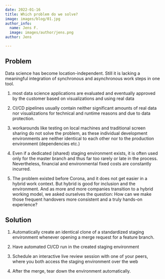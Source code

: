 ```yaml
---
date: 2022-01-16
title: Which problem do we solve?
image: images/blog/01.jpg
author_info:
  name: Jens F.
  image: images/author/jens.png
author: Jens

---
```

## Problem

Data science has become location-independent. Still it is lacking a meaningful integration of synchronous and asynchronous work steps in one tool.

1. most data science applications are evaluated and eventually approved by the customer based on visualizations and using real data

2. CI/CD pipelines usually contain neither significant amounts of real data nor visualizations for technical and runtime reasons and due to data protection.

3. workarounds like testing on local machines and traditional screen sharing do not solve the problem, as these individual development environments are neither identical to each other nor to the production environment (dependencies etc.)

4. Even if a dedicated (shared) staging environment exists, it is often used only for the master branch and thus far too rarely or late in the process. Nevertheless, financial and environmental fixed costs are constantly incurred.

5. The problem existed before Corona, and it does not get easier in a hybrid work context. But hybrid is good for inclusion and the environment. And as more and more companies transition to a hybrid working model, we asked ourselves the question: How can we make those frequent handovers more consistent and a truly hands-on experience?

<!-- Nach dem Intro geht es normalerweise um das Problem, was euer Produkt oder eure Dienstleistung für einen potenziellen Markt löst. Vermeidet hier komplizierte Formulierungen oder diskutable Argumente. In der Regel sind drei sehr klare und unwiderlegbare Aussagen völlig ausreichend. Lasst keine Zweifel aufkommen und formuliert diese Folie so, dass jeder das Problem nachvollziehen kann. -->

## Solution

1. Automatically create an identical clone of a standardized staging environment whenever opening a merge request for a feature branch.

2. Have automated CI/CD run in the created staging environment

3. Schedule an interactive live review session with one of your peers, where you both access the staging environment over the web

4. After the merge, tear down the environment automatically.

<!-- Für jedes Problem, das ihr in eurem Pitch Deck aufzeigt, solltet ihr auch schlagkräftige Lösungen präsentieren. Diese Folie muss so konzipiert sein, dass ihr schnell und verständlich den Nutzen eures Produktes oder eurer Dienstleistung kommunizieren könnt. Auf diese Weise solltet ihr ebenfalls sehr klare Aussagen darüber treffen, wie die zuvor dargestellten Problemen durch eure Technologie gelöst werden. Keine Verkomplizierung! Haltet es einfach und auf den Punkt! -->
